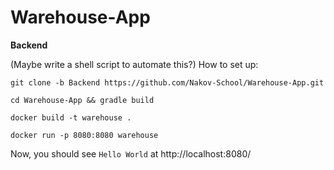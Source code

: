 # Warehouse-App

**Backend**

(Maybe write a shell script to automate this?)
How to set up:

```git clone -b Backend https://github.com/Nakov-School/Warehouse-App.git```

```cd Warehouse-App && gradle build```

```docker build -t warehouse .```

```docker run -p 8080:8080 warehouse```

Now, you should see `Hello World` at http://localhost:8080/
